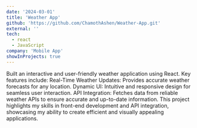 ```yaml
---
date: '2024-03-01'
title: 'Weather App'
github: 'https://github.com/ChamothAshen/Weather-App.git'
external: ''
tech:
  - react
  - JavaScript
company: 'Mobile App'
showInProjects: true
---
```




Built an interactive and user-friendly weather application using React. Key features include:
Real-Time Weather Updates: Provides accurate weather forecasts for any location.
Dynamic UI: Intuitive and responsive design for seamless user interaction.
API Integration: Fetches data from reliable weather APIs to ensure accurate and up-to-date information.
This project highlights my skills in front-end development and API integration, showcasing my ability to create efficient and visually appealing applications.
